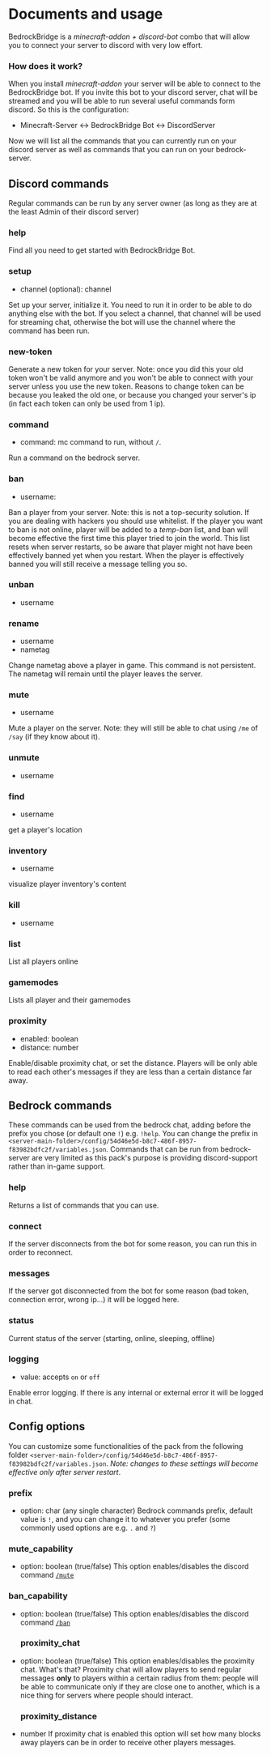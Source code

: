 # Documents and usage
BedrockBridge is a *minecraft-addon + discord-bot* combo that will allow you to connect your server to discord with very low effort. 
### How does it work?
When you install *minecraft-addon* your server will be able to connect to the BedrockBridge bot. If you invite this bot to your discord server, chat will be streamed and you will be able to run several useful commands form discord.
So this is the configuration:
* Minecraft-Server <-> BedrockBridge Bot <-> DiscordServer

Now we will list all the commands that you can currently run on your discord server as well as commands that you can run on your bedrock-server.

## Discord commands
Regular commands can be run by any server owner (as long as they are at the least Admin of their discord server)
### help
Find all you need to get started with BedrockBridge Bot.
### setup
* channel (optional): channel

Set up your server, initialize it. You need to run it in order to be able to do anything else with the bot. If you select a channel, that channel will be used for streaming chat, otherwise the bot will use the channel where the command has been run.
### new-token
Generate a new token for your server. Note: once you did this your old token won't be valid anymore and you won't be able to connect with your server unless you use the new token. Reasons to change token can be because you leaked the old one, or because you changed your server's ip (in fact each token can only be used from 1 ip).
### command
* command: mc command to run, without `/`.

Run a command on the bedrock server.
### ban
* username: 

Ban a player from your server. Note: this is not a top-security solution. If you are dealing with hackers you should use whitelist. If the player you want to ban is not online, player will be added to a *temp-ban* list, and ban will become effective the first time this player tried to join the world. This list resets when server restarts, so be aware that player might not have been effectively banned yet when you restart. When the player is effectively banned you will still receive a message telling you so.
### unban
* username
### rename
* username
* nametag

Change nametag above a player in game. This command is not persistent. The nametag will remain until the player leaves the server.
### mute
* username

Mute a player on the server. Note: they will still be able to chat using `/me` of `/say` (if they know about it).
### unmute
* username
###  find
* username

get a player's location
### inventory
* username

visualize player inventory's content
### kill
* username

### list
List all players online
### gamemodes
Lists all player and their gamemodes
### proximity 
* enabled: boolean
* distance: number

Enable/disable proximity chat, or set the distance. Players will be only able to read each other's messages if they are less than a certain distance far away.

 ## Bedrock commands
 These commands can be used from the bedrock chat, adding before the prefix you chose (or default one `!`) e.g. `!help`. You can change the prefix in `<server-main-folder>/config/54d46e5d-b8c7-486f-8957-f83982bdfc2f/variables.json`.
 Commands that can be run from bedrock-server are very limited as this pack's purpose is providing discord-support rather than in-game support.
 ### help
 Returns a list of commands that you can use.
 ### connect
 If the server disconnects from the bot for some reason, you can run this in order to reconnect.
 ### messages
 If the server got disconnected from the bot for some reason (bad token, connection error, wrong ip...) it will be logged here.
 ### status
 Current status of the server (starting, online, sleeping, offline)
 ### logging
 * value: accepts `on` or `off`
 
 Enable error logging. If there is any internal or external error it will be logged in chat.
 
 ## Config options
 You can customize some functionalities of the pack from the following folder `<server-main-folder>/config/54d46e5d-b8c7-486f-8957-f83982bdfc2f/variables.json`. *Note: changes to these settings will become effective only after server restart*.
 
 ### prefix
 * option: char (any single character)
 Bedrock commands prefix, default value is `!`, and you can change it to whatever you prefer (some commonly used options are e.g. `.` and  `?`)
 
 ### mute_capability
 * option: boolean (true/false)
 This option enables/disables the discord command [`/mute`](DOCS.MD#mute)
 
  ### ban_capability
 * option: boolean (true/false)
 This option enables/disables the discord command [`/ban`](DOCS.MD#ban)
 
   ### proximity_chat
 * option: boolean (true/false)
 This option enables/disables the proximity chat. What's that? Proximity chat will allow players to send regular messages **only** to players within a certain radius from them: people will be able to communicate only if they are close one to another, which is a nice thing for servers where people should interact.
 
   ### proximity_distance
 * number
 If proximity chat is enabled this option will set how many blocks away players can be in order to receive other players messages.
 
 
